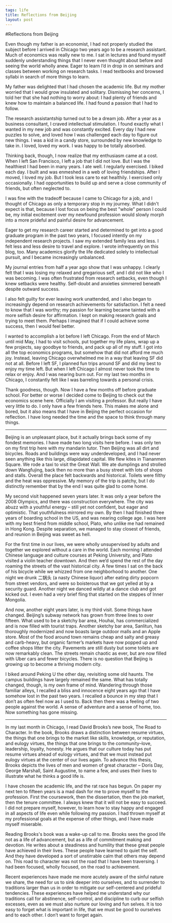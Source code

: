 ```yaml
--- 
tags: life
title: Reflections from Beijing
layout: post
---
```


#Reflections from Beijing

Even though my father is an economist, I had not properly studied the subject before I arrived in Chicago two years ago to be a research assistant. Much of economics was really new to me. I sat in lectures and found myself suddenly understanding things that I never even thought about before and seeing the world wholly anew. Eager to learn I’d in drop in on seminars and classes between working on research tasks. I read textbooks and browsed syllabi in search of more things to learn.

My father was delighted that I had chosen the academic life. But my mother worried that I would grow insulated and solitary. Dismissing her concerns, I told her that she had nothing to worry about: I had plenty of friends and knew how to maintain a balanced life. I had found a passion that I had to follow.

The research assistantship turned out to be a dream job. After a year as a business consultant, I craved intellectual stimulation. I found exactly what I wanted in my new job and was constantly excited. Every day I had new puzzles to solve, and loved how I was challenged each day to figure out new things. I was a kid in a candy store, surrounded by new knowledge to take in. I loved, loved my work. I was happy to be totally absorbed.

Thinking back, though, I now realize that my enthusiasm came at a cost. When I left San Francisco, I left a job that I did not love. But I was the healthiest I had been in many years. I ate well. I regularly exercised. I biked each day. I built and was enmeshed in a web of loving friendships. After I moved, I loved my job. But I took less care to eat healthily. I exercised only occasionally. I had opportunities to build up and serve a close community of friends, but often neglected to.

I was fine with the tradeoff because I came to Chicago for a job, and I thought of Chicago as only a temporary stop in my journey. What I didn't expect is that, because I lost focus on being the best "whole" person I could be, my initial excitement over my newfound profession would slowly morph into a more prideful and painful desire for advancement.

Eager to get my research career started and determined to get into a good graduate program in the past two years, I focused intently on my independent research projects. I saw my extended family less and less. I felt less and less desire to travel and explore. I wrote infrequently on this blog, too. Many academics glorify the life dedicated solely to intellectual pursuit, and I became increasingly unbalanced. 

My journal entries from half a year ago show that I was unhappy. I clearly felt that I was losing my relaxed and gregarious self, and I did not like who I was becoming. I was often frustrated from research setbacks, even though I knew setbacks were healthy. Self-doubt and anxieties simmered beneath despite outward success.

I also felt guilty for ever leaving work unattended, and I also began to increasingly depend on research achievements for satisfaction. I felt a need to know that I was worthy; my passion for learning became tainted with a more selfish desire for affirmation. I kept on making research goals and trying to meet them. Perhaps I imagined that if I could achieve some success, then I would feel better.

I wanted to accomplish a lot before I left Chicago. From the end of March until mid May, I had to visit schools, put together my life plans, wrap up a few projects, say goodbye to friends, and pack up all of my stuff. I got into all the top economics programs, but somehow that did not afford me much joy. Instead, leaving Chicago overwhelmed me in a way that leaving SF did not at all. Before I left SF, I planned fun trips around SF and did my best to enjoy my time left. But when I left Chicago I almost never took the time to relax or enjoy. And I was nearing burn out. For my last two months in Chicago, I constantly felt like I was barreling towards a personal crisis.

Thank goodness, though. Now I have a few months off before graduate school. For better or worse I decided come to Beijing to check out the economics scene here. Officially I am visiting a professor. But really I have very little to do. I only have a few friends here. This makes me alone and bored, but it also means that I have in Beijing the perfect occasion for reflection. I have long needed the time and the space to think through many things.

------

Beijing is an unpleasant place, but it actually brings back some of my fondest memories. I have made two long visits here before. I was only ten on my first trip here with my mandarin tutor. Then Beijing was all dirt and bicycles. Roads and buildings were way underdeveloped, and I had never seen anything like this large, dilapidated capital. We flew kites in Tiananmen Square. We rode a taxi to visit the Great Wall. We ate dumplings and strolled down Wangfujing, back then no more than a busy street with lots of shops and stalls. Overall the place felt backwards and historical. Toilets were filthy and the heat was oppressive. My memory of the trip is patchy, but I do distinctly remember that by the end I was quite glad to come home.

My second visit happened seven years later. It was only a year before the 2008 Olympics, and there was construction everywhere. The city was abuzz with a youthful energy – still yet not confident, but eager and optimistic. That youthfulness mirrored my own. By then I had finished three years of boarding school in the US, and was nearing college age. I was here with my best friend from middle school, Plato, who unlike me had remained in Hong Kong. Despite separation, we managed to stay closest of friends, and reunion in Beijing was sweet as hell.

For the first time in our lives, we were wholly unsupervised by adults and together we explored without a care in the world. Each morning I attended Chinese language and culture courses at Peking University, and Plato visited a violin teacher downtown. And then we’d spend the rest of the day roaming the streets of the vast historical city. A few times I sat on the back of his bicycle while we whizzed from one neighborhood to another. One night we drunk 二锅头 (a nasty Chinese liquor) after eating dirty popcorn from street vendors, and were so boisterous that we got yelled at by a security guard. Another night we danced wildly at a dance club and got kicked out. I even had a very brief fling that started on the steppes of Inner Mongolia.

And now, another eight years later, is my third visit. Some things have changed. Beijing’s subway network has grown from three lines to over fifteen. What used to be a sketchy bar area, Houhai, has commercialized and is now filled with tourist traps. Another sketchy bar area, Sanlitun, has thoroughly modernized and now boasts large outdoor malls and an Apple store. Most of the food around town remains cheap and salty and greasy and carb-heavy, but organic farmer’s markets have now popped up and coffee shops litter the city. Pavements are still dusty but some toilets are now remarkably clean. The streets remain chaotic as ever, but are now filled with Uber cars and fewer bicycles. There is no question that Beijing is growing up to become a thriving modern city.

I biked around Peking U the other day, revisiting some old haunts. The campus buildings have largely remained the same. What has totally changed, though, is my own frame of mind. Wandering through those familiar alleys, I recalled a bliss and innocence eight years ago that I have somehow lost in the past two years. I recalled a bounce in my step that I don’t as often feel now as I used to. Back then there was a feeling of two people against the world. A sense of adventure and a sense of home, too. Now something has gone missing. 

------

In my last month in Chicago, I read David Brooks’s new book, The Road to Character. In the book, Brooks draws a distinction between resume virtues, the things that one brings to the market like skills, knowledge, or reputation, and eulogy virtues, the things that one brings to the community–love, leadership, loyalty, honesty. He argues that our culture today has put resume virtues ahead of eulogy virtues, and that we must instead put eulogy virtues at the center of our lives again. To advance this thesis, Brooks depicts the lives of men and women of great character – Doris Day, George Marshall, Saint Augustine, to name a few, and uses their lives to illustrate what he thinks a good life is.

I have chosen the academic life, and the rat race has begun. On paper my next ten to fifteen years is a mad dash for me to prove myself to the profession. First the coursework, then the dissertation, then the job market, then the tenure committee. I always knew that it will not be easy to succeed. I did not prepare myself, however, to learn how to stay happy and engaged in all aspects of life even while following my passion. I had thrown myself at my professional goals at the expense of other things, and I have made myself miserable.

Reading Brooks's book was a wake-up call to me. Brooks sees the good life not as a life of advancement, but as a life of commitment making and devotion. He writes about a steadiness and humility that these great people have achieved in their lives. These people have learned to quiet the self. And they have developed a sort of unstirrable calm that others may depend on. This road to character was not the road that I have been traversing. I had been focused, wholly focused, on the road to achievement.

Recent experiences have made me more acutely aware of the sinful nature we share, the need for us to sink deeper into ourselves, and to surrender to traditions larger than us in order to mitigate our self-centered and prideful tendencies. These experiences have helped me understand why our traditions call for abstinence, self-control, and discipline to curb our selfish excesses, even as we must also nurture our loving and fun selves. It is too easy to forget what is important in life, that we must be good to ourselves and to each other. I don’t want to forget again. 
